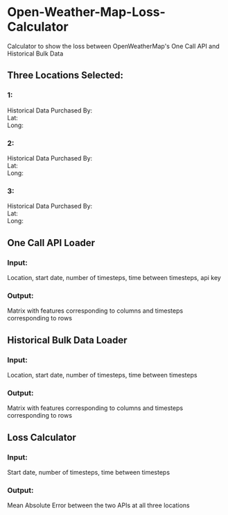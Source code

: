 # Open-Weather-Map-Loss-Calculator
Calculator to show the loss between OpenWeatherMap's One Call API and Historical Bulk Data
  
## Three Locations Selected:
### 1:  
Historical Data Purchased By:   
Lat:  
Long:  
  
### 2:
Historical Data Purchased By:  
Lat:  
Long:  
  
### 3: 
Historical Data Purchased By:  
Lat:  
Long:  
  
## One Call API Loader
### Input: 
Location, start date, number of timesteps, time between timesteps, api key
### Output: 
Matrix with features corresponding to columns and timesteps corresponding to rows
  
## Historical Bulk Data Loader
### Input: 
Location, start date, number of timesteps, time between timesteps
### Output: 
Matrix with features corresponding to columns and timesteps corresponding to rows
  
## Loss Calculator
### Input: 
Start date, number of timesteps, time between timesteps
### Output: 
Mean Absolute Error between the two APIs at all three locations

